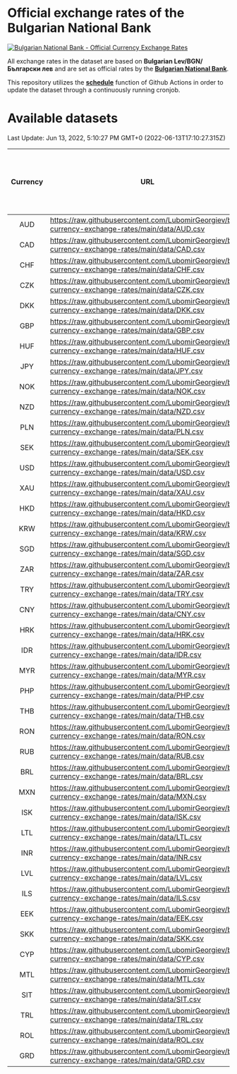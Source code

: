 # Official exchange rates of the Bulgarian National Bank

[![Bulgarian National Bank - Official Currency Exchange Rates](https://github.com/LubomirGeorgiev/bnb-currency-exchange-rates/actions/workflows/update-rates.yml/badge.svg?branch=main)](https://github.com/LubomirGeorgiev/bnb-currency-exchange-rates/actions/workflows/update-rates.yml)

All exchange rates in the dataset are based on **Bulgarian Lev/BGN/Български лев** and are set as official rates by the [**Bulgarian National Bank**](https://www.bnb.bg/Statistics/StExternalSector/StExchangeRates/StERForeignCurrencies/index.htm?toLang=_EN).

This repository utilizes the [**schedule**](https://docs.github.com/en/actions/reference/events-that-trigger-workflows) function of Github Actions in order to update the dataset through a continuously running cronjob.

# Available datasets

<!-- START LINKS (DO NOT EVER FU*ING DELETE THIS COMMENT FOR THE LOVE OF YOUR LIFE!!! IF YOU ARE CURIOS HOW IT WORKS, YOU CAN HAVE A LOOK AT ./src/updateReadme.ts) -->

Last Update: Jun 13, 2022, 5:10:27 PM GMT+0 (2022-06-13T17:10:27.315Z)

| Currency | URL                                                                                             | Number of records | Number of missing days that were filled in |
| :------: | ----------------------------------------------------------------------------------------------- | :---------------: | :----------------------------------------: |
|   AUD    | https://raw.githubusercontent.com/LubomirGeorgiev/bnb-currency-exchange-rates/main/data/AUD.csv |       8168        |                    2528                    |
|   CAD    | https://raw.githubusercontent.com/LubomirGeorgiev/bnb-currency-exchange-rates/main/data/CAD.csv |       8168        |                    2528                    |
|   CHF    | https://raw.githubusercontent.com/LubomirGeorgiev/bnb-currency-exchange-rates/main/data/CHF.csv |       8168        |                    2528                    |
|   CZK    | https://raw.githubusercontent.com/LubomirGeorgiev/bnb-currency-exchange-rates/main/data/CZK.csv |       8168        |                    2528                    |
|   DKK    | https://raw.githubusercontent.com/LubomirGeorgiev/bnb-currency-exchange-rates/main/data/DKK.csv |       8168        |                    2528                    |
|   GBP    | https://raw.githubusercontent.com/LubomirGeorgiev/bnb-currency-exchange-rates/main/data/GBP.csv |       8168        |                    2528                    |
|   HUF    | https://raw.githubusercontent.com/LubomirGeorgiev/bnb-currency-exchange-rates/main/data/HUF.csv |       8168        |                    2528                    |
|   JPY    | https://raw.githubusercontent.com/LubomirGeorgiev/bnb-currency-exchange-rates/main/data/JPY.csv |       8168        |                    2528                    |
|   NOK    | https://raw.githubusercontent.com/LubomirGeorgiev/bnb-currency-exchange-rates/main/data/NOK.csv |       8168        |                    2528                    |
|   NZD    | https://raw.githubusercontent.com/LubomirGeorgiev/bnb-currency-exchange-rates/main/data/NZD.csv |       8168        |                    2528                    |
|   PLN    | https://raw.githubusercontent.com/LubomirGeorgiev/bnb-currency-exchange-rates/main/data/PLN.csv |       8168        |                    2528                    |
|   SEK    | https://raw.githubusercontent.com/LubomirGeorgiev/bnb-currency-exchange-rates/main/data/SEK.csv |       8168        |                    2528                    |
|   USD    | https://raw.githubusercontent.com/LubomirGeorgiev/bnb-currency-exchange-rates/main/data/USD.csv |       8168        |                    2528                    |
|   XAU    | https://raw.githubusercontent.com/LubomirGeorgiev/bnb-currency-exchange-rates/main/data/XAU.csv |       8168        |                    2530                    |
|   HKD    | https://raw.githubusercontent.com/LubomirGeorgiev/bnb-currency-exchange-rates/main/data/HKD.csv |       7866        |                    2437                    |
|   KRW    | https://raw.githubusercontent.com/LubomirGeorgiev/bnb-currency-exchange-rates/main/data/KRW.csv |       7866        |                    2437                    |
|   SGD    | https://raw.githubusercontent.com/LubomirGeorgiev/bnb-currency-exchange-rates/main/data/SGD.csv |       7866        |                    2437                    |
|   ZAR    | https://raw.githubusercontent.com/LubomirGeorgiev/bnb-currency-exchange-rates/main/data/ZAR.csv |       7866        |                    2437                    |
|   TRY    | https://raw.githubusercontent.com/LubomirGeorgiev/bnb-currency-exchange-rates/main/data/TRY.csv |       6348        |                    1967                    |
|   CNY    | https://raw.githubusercontent.com/LubomirGeorgiev/bnb-currency-exchange-rates/main/data/CNY.csv |       6228        |                    1931                    |
|   HRK    | https://raw.githubusercontent.com/LubomirGeorgiev/bnb-currency-exchange-rates/main/data/HRK.csv |       6228        |                    1931                    |
|   IDR    | https://raw.githubusercontent.com/LubomirGeorgiev/bnb-currency-exchange-rates/main/data/IDR.csv |       6228        |                    1931                    |
|   MYR    | https://raw.githubusercontent.com/LubomirGeorgiev/bnb-currency-exchange-rates/main/data/MYR.csv |       6228        |                    1931                    |
|   PHP    | https://raw.githubusercontent.com/LubomirGeorgiev/bnb-currency-exchange-rates/main/data/PHP.csv |       6228        |                    1931                    |
|   THB    | https://raw.githubusercontent.com/LubomirGeorgiev/bnb-currency-exchange-rates/main/data/THB.csv |       6228        |                    1931                    |
|   RON    | https://raw.githubusercontent.com/LubomirGeorgiev/bnb-currency-exchange-rates/main/data/RON.csv |       6169        |                    1913                    |
|   RUB    | https://raw.githubusercontent.com/LubomirGeorgiev/bnb-currency-exchange-rates/main/data/RUB.csv |       6124        |                    1895                    |
|   BRL    | https://raw.githubusercontent.com/LubomirGeorgiev/bnb-currency-exchange-rates/main/data/BRL.csv |       5260        |                    1636                    |
|   MXN    | https://raw.githubusercontent.com/LubomirGeorgiev/bnb-currency-exchange-rates/main/data/MXN.csv |       5260        |                    1636                    |
|   ISK    | https://raw.githubusercontent.com/LubomirGeorgiev/bnb-currency-exchange-rates/main/data/ISK.csv |       5165        |                    1603                    |
|   LTL    | https://raw.githubusercontent.com/LubomirGeorgiev/bnb-currency-exchange-rates/main/data/LTL.csv |       5153        |                    1582                    |
|   INR    | https://raw.githubusercontent.com/LubomirGeorgiev/bnb-currency-exchange-rates/main/data/INR.csv |       4893        |                    1522                    |
|   LVL    | https://raw.githubusercontent.com/LubomirGeorgiev/bnb-currency-exchange-rates/main/data/LVL.csv |       4788        |                    1468                    |
|   ILS    | https://raw.githubusercontent.com/LubomirGeorgiev/bnb-currency-exchange-rates/main/data/ILS.csv |       4167        |                    1301                    |
|   EEK    | https://raw.githubusercontent.com/LubomirGeorgiev/bnb-currency-exchange-rates/main/data/EEK.csv |       3998        |                    1224                    |
|   SKK    | https://raw.githubusercontent.com/LubomirGeorgiev/bnb-currency-exchange-rates/main/data/SKK.csv |       2968        |                    910                     |
|   CYP    | https://raw.githubusercontent.com/LubomirGeorgiev/bnb-currency-exchange-rates/main/data/CYP.csv |       2908        |                    892                     |
|   MTL    | https://raw.githubusercontent.com/LubomirGeorgiev/bnb-currency-exchange-rates/main/data/MTL.csv |       2606        |                    801                     |
|   SIT    | https://raw.githubusercontent.com/LubomirGeorgiev/bnb-currency-exchange-rates/main/data/SIT.csv |       2544        |                    780                     |
|   TRL    | https://raw.githubusercontent.com/LubomirGeorgiev/bnb-currency-exchange-rates/main/data/TRL.csv |       1818        |                    559                     |
|   ROL    | https://raw.githubusercontent.com/LubomirGeorgiev/bnb-currency-exchange-rates/main/data/ROL.csv |       1697        |                    524                     |
|   GRD    | https://raw.githubusercontent.com/LubomirGeorgiev/bnb-currency-exchange-rates/main/data/GRD.csv |        361        |                    109                     |

<!-- END LINKS (DO NOT EVER FU*ING DELETE THIS COMMENT FOR THE LOVE OF YOUR LIFE!!! IF YOU ARE CURIOS HOW IT WORKS, YOU CAN HAVE A LOOK AT ./src/updateReadme.ts) -->
